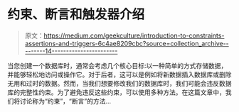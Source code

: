 # 约束、断言和触发器介绍

> 原文：<https://medium.com/geekculture/introduction-to-constraints-assertions-and-triggers-6c4ae8209cbc?source=collection_archive---------14----------------------->

当您创建一个数据库时，通常会考虑几个核心目标:以一种简单的方式存储数据，并能够轻松地访问或操作它。对于后者，这可以是例如将新数据插入数据库或删除无用和过时的数据。然而，当我们想要修改我们的数据库时，我们可能会违反数据库的完整性约束。为了避免违反这些约束，可以使用多种方法。在这篇文章中，我们将讨论称为“约束”，“断言”的方法…